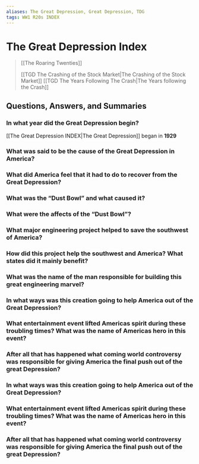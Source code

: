 ```yaml
---
aliases: The Great Depression, Great Depression, TDG
tags: WW1 R20s INDEX
---
```

# The Great Depression Index

> [[The Roaring Twenties]]
> 
> [[TGD The Crashing of the Stock Market|The Crashing of the Stock Market]]
> [[TGD The Years Following The Crash|The Years following the Crash]]

## Questions, Answers, and Summaries
### In what year did the Great Depression begin?
[[The Great Depression INDEX|The Great Depression]] began in **1929** 
### What was said to be the cause of the Great Depression in America?

### What did America feel that it had to do to recover from the Great Depression?

### What was the “Dust Bowl” and what caused it?

### What were the affects of the “Dust Bowl”?

### What major engineering project helped to save the southwest of America?

### How did this project help the southwest and America? What states did it mainly benefit?

### What was the name of the man responsible for building this great engineering marvel?

### In what ways was this creation going to help America out of the Great Depression?

### What entertainment event lifted Americas spirit during these troubling times? What was the name of Americas hero in this event?

### After all that has happened what coming world controversy was responsible for giving America the final push out of the great Depression?

### In what ways was this creation going to help America out of the Great Depression?

### What entertainment event lifted Americas spirit during these troubling times? What was the name of Americas hero in this event?

### After all that has happened what coming world controversy was responsible for giving America the final push out of the great Depression?
